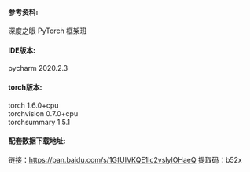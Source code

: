 #### 参考资料:  
深度之眼 PyTorch 框架班


#### IDE版本:
pycharm 2020.2.3


#### torch版本:  
torch 1.6.0+cpu  
torchvision 0.7.0+cpu  
torchsummary 1.5.1


#### 配套数据下载地址:  
链接：https://pan.baidu.com/s/1GfUIVKQE1Ic2vslylOHaeQ 
提取码：b52x 
